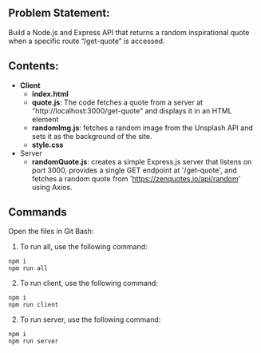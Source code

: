 ## Problem Statement: 
Build a Node.js and Express API that returns a random inspirational quote when a specific route “/get-quote” is accessed.

## Contents:
- **Client**
  - **index.html**
  - **quote.js**: The code fetches a quote from a server at "http://localhost:3000/get-quote" and displays it in an HTML element
  - **randomImg.js**: fetches a random image from the Unsplash API and sets it as the background of the site.
  - **style.css**
- Server
  - **randomQuote.js**: creates a simple Express.js server that listens on port 3000, provides a single GET endpoint at '/get-quote', and fetches a random quote from 'https://zenquotes.io/api/random' using Axios.

## Commands
Open the files in Git Bash:
1. To run all, use the following command:
```terminal
npm i
npm run all
````
2. To run client, use the following command:
```terminal
npm i
npm run client
````
2. To run server, use the following command:
```terminal
npm i
npm run server
````
